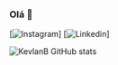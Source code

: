 
### Olá 👋

[![Instagram](https://img.shields.io/badge/Instagram-E4405F?style=for-the-badge&logo=instagram&logoColor=white)]
[![Linkedin](https://img.shields.io/badge/LinkedIn-0077B5?style=for-the-badge&logo=linkedin&logoColor=white)]


![KevlanB GitHub stats](https://github-readme-stats.vercel.app/api?username=KevlanB&show_icons=true&theme=radical)
